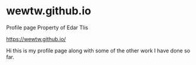 # wewtw.github.io
Profile page
Property of Edar Tlis

https://wewtw.github.io/

<p>Hi this is my profile page along with some of the other work I have done so far.


